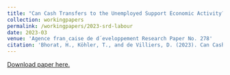 ```yaml
---
title: "Can Cash Transfers to the Unemployed Support Economic Activity? Evidence from South Africa"
collection: workingpapers
permalink: /workingpapers/2023-srd-labour
date: 2023-03
venue: 'Agence fran¸caise de d´eveloppement Research Paper No. 278'
citation: 'Bhorat, H., Köhler, T., and de Villiers, D. (2023). Can Cash Transfers to the Unemployed Support Economic Activity? Evidence from South Africa. Agence fran¸caise de d´eveloppement Research Paper No. 278.'
---
```

[Download paper here.](https://www.afd.fr/sites/afd/files/2023-03-02-12-20/Cash-Transfers-to-the-Unemployed_Economic-Activity_South-Africa.pdf)



